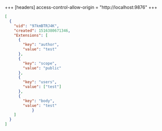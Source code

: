 +++
[headers]
access-control-allow-origin = "http://localhost:9876"
+++

```json
[
  {
    "uid": "97kmBTRJ4K",
    "created": 1516380671346,
    "Extensions": [
      {
        "key": "author",
        "value": "test"
      },
      {
        "key": "scope",
        "value": "public"
      },
      {
        "key": "users",
        "value": ["test"]
      },
      {
        "key": "body",
        "value": "test"
			}
    ]
  }
]
```

